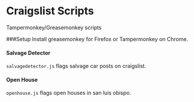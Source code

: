 Craigslist Scripts
=========

Tampermonkey/Greasemonkey scripts 

###Setup
Install greasemonkey for Firefox or Tampermonkey on Chrome. 

#### Salvage Detector
`salvagedetector.js` flags salvage car posts on craigslist.

#### Open House
`openhouse.js` flags open houses in san luis obispo.
